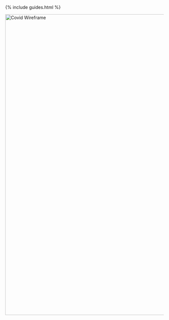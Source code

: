 {% include guides.html %}

<img width="958" alt="Covid Wireframe" src="https://user-images.githubusercontent.com/86858869/214359834-336eead4-1e4c-4c66-ba42-b6a04356dba0.png">


<script>
  const options = {
	method: 'GET',
	headers: {
		'X-RapidAPI-Key': '9d1b75d842msh20486d8bf8d5c19p1904abjsneb2943a9124c',
		'X-RapidAPI-Host': 'covid-19-coronavirus-statistics.p.rapidapi.com'
	}
};

fetch('https://covid-19-coronavirus-statistics.p.rapidapi.com/v1/total?country=Canada', options)
	.then(response => response.json())
	.then(response => console.log(response))
	.catch(err => console.error(err));
  
  </script>
